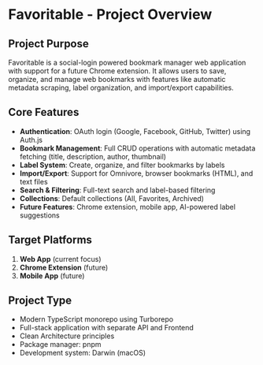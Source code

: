 # Favoritable - Project Overview

## Project Purpose
Favoritable is a social-login powered bookmark manager web application with support for a future Chrome extension. It allows users to save, organize, and manage web bookmarks with features like automatic metadata scraping, label organization, and import/export capabilities.

## Core Features
- **Authentication**: OAuth login (Google, Facebook, GitHub, Twitter) using Auth.js
- **Bookmark Management**: Full CRUD operations with automatic metadata fetching (title, description, author, thumbnail)
- **Label System**: Create, organize, and filter bookmarks by labels
- **Import/Export**: Support for Omnivore, browser bookmarks (HTML), and text files
- **Search & Filtering**: Full-text search and label-based filtering
- **Collections**: Default collections (All, Favorites, Archived)
- **Future Features**: Chrome extension, mobile app, AI-powered label suggestions

## Target Platforms
1. **Web App** (current focus)
2. **Chrome Extension** (future)
3. **Mobile App** (future)

## Project Type
- Modern TypeScript monorepo using Turborepo
- Full-stack application with separate API and Frontend
- Clean Architecture principles
- Package manager: pnpm
- Development system: Darwin (macOS)